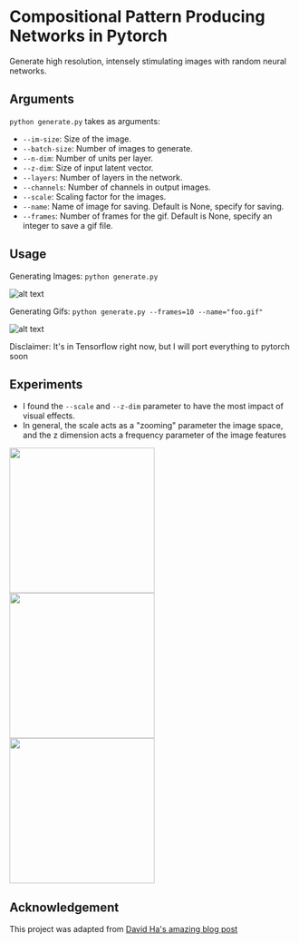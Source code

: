 # Compositional Pattern Producing Networks in Pytorch
Generate high resolution, intensely stimulating images with random neural networks.

## Arguments
`python generate.py` takes as arguments:
* `--im-size`: Size of the image.
* `--batch-size`: Number of images to generate.
* `--n-dim`: Number of units per layer.
* `--z-dim`: Size of input latent vector.
* `--layers`: Number of layers in the network.
* `--channels`: Number of channels in output images.
* `--scale`: Scaling factor for the images.
* `--name`: Name of image for saving. Default is None, specify for saving.
* `--frames`: Number of frames for the gif. Default is None, specify an integer to save a gif file.

## Usage
Generating Images: `python generate.py` 

![alt text](https://github.com/jbial/cppn-pytorch/blob/master/images/tanhtanh_2.png)

Generating Gifs: `python generate.py --frames=10 --name="foo.gif"`

![alt text](https://github.com/jbial/cppn-pytorch/blob/master/gifs/tanhtanh.gif)

Disclaimer: It's in Tensorflow right now, but I will port everything to pytorch soon

## Experiments
* I found the `--scale` and `--z-dim` parameter to have the most impact of visual effects.
* In general, the scale acts as a "zooming" parameter the image space, and the z dimension acts a frequency parameter of the image features

<p float="left">
  <img src="https://github.com/jbial/cppn-pytorch/blob/master/images/tanhtanh_3.png" width="256" />
  <img src="https://github.com/jbial/cppn-pytorch/blob/master/images/tanhtanh_2.png" width="256" /> 
  <img src="https://github.com/jbial/cppn-pytorch/blob/master/images/tanhtanh_2.png" width="256" />
</p>

## Acknowledgement

This project was adapted from [David Ha's amazing blog post](http://blog.otoro.net/2016/03/25/generating-abstract-patterns-with-tensorflow/)

